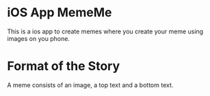 # iOS App MemeMe

This is a ios app to create memes where you create your meme using images on you phone.

# Format of the Story

A meme consists of an image, a top text and a bottom text.


